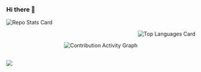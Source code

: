 ### Hi there 👋

<!--
**Trianglium/Trianglium** is a ✨ _special_ ✨ repository because its `README.md` (this file) appears on your GitHub profile.

Here are some ideas to get you started:

- 🔭 I’m currently working on ...
- 🌱 I’m currently learning ...
- 👯 I’m looking to collaborate on ...
- 🤔 I’m looking for help with ...
- 💬 Ask me about ...
- 📫 How to reach me: ...
- 😄 Pronouns: ...
- ⚡ Fun fact: ...
-->




<p align="left"><img src="https://github-readme-stats.vercel.app/api?username=trianglium&card_width=400&hide_border=true&include_all_commits=true&count_private=true&show_icons=true&theme=gotham" alt="Repo Stats Card"/>
</p>
<p align="right"><img alt="Top Languages Card" src="https://github-readme-stats.vercel.app/api/top-langs/?username=trianglium&langs_count=6&layout=compact&theme=gotham&hide_border=true&hide=html,groovy,ruby,jupyter%20notebook,scala"/></p>


<p align="center"><img alt="Contribution Activity Graph" src="https://activity-graph.herokuapp.com/graph?username=trianglium&bg_color=0c1014&color=2a856e&title_color=2aa889&line=2aa889&point=99d1ce&hide_border=true&" /></p>
<br>


<img src="https://komarev.com/ghpvc/?username=trianglium" />
